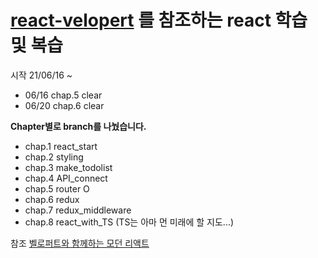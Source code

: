 # [react-velopert](https://react.vlpt.us/basic/) 를 참조하는 react 학습 및 복습

시작 21/06/16 ~

- 06/16 chap.5 clear
- 06/20 chap.6 clear

**Chapter별로 branch를 나눴습니다.**

- chap.1 react_start
- chap.2 styling
- chap.3 make_todolist
- chap.4 API_connect
- chap.5 router O
- chap.6 redux
- chap.7 redux_middleware
- chap.8 react_with_TS (TS는 아마 먼 미래에 할 지도...)

참조 [벨로퍼트와 함께하는 모던 리액트](https://react.vlpt.us/)
